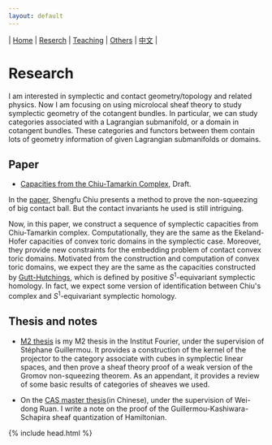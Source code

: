 ```yaml
---
layout: default
---
```




| [Home](index.md)  | [Reserch](research-en.md)    | [Teaching](teaching-en.md) | [Others](others-en.md)        | [中文](research-ch.md) |


# Research

I am interested in symplectic and contact geometry/topology and related physics.  Now I am focusing on using microlocal sheaf theory to study symplectic geometry of the cotangent bundles. In particular, we can study categories associated with a Lagrangian submanifold, or a domain in cotangent bundles. These categories and functors between them contain lots of geometry information of given Lagrangian submanifolds or domains.

## Paper

- [Capacities from the Chiu-Tamarkin Complex](Files/CapacitiesfromCTcomplex.pdf), Draft. 

In the [paper](https://arxiv.org/abs/1405.1178), Shengfu Chiu presents a method to prove the non-squeezing of big contact ball. But the contact invariants he used is still intriguing. 

Now, in this paper, we construct a sequence of symplectic capacities from Chiu-Tamarkin complex. Computationally, they are the same as the Ekeland-Hofer capacities of convex toric domains in the symplectic case. Moreover, they provide new constraints for the embedding problem of contact convex toric domains.  Motivated from the construction and computation of convex toric domains, we expect they are the same as the capacities constructed by [Gutt-Hutchings](https://projecteuclid.org/euclid.agt/1540605650), which is defined by positive $S^1$-equivariant symplectic homology. In fact, we expect some version of identification between Chiu's complex and $S^1$-equivariant symplectic homology.

## Thesis and notes

- [M2 thesis](Files/M2_thesis.pdf) is my M2 thesis in the Institut Fourier, under the supervision of Stéphane Guillermou. It provides a construction of the kernel of the projector to the category associate with cubes in symplectic linear spaces, and then prove a sheaf theory proof of a weak version of the Gromov non-squeezing theorem. As an appendant, it provides a review of some basic results of categories of sheaves we used.

- On the [CAS master thesis](Files/CAS_Thesis.pdf)(in Chinese), under the supervision of Wei-dong Ruan. I write a note on the proof of the Guillermou-Kashiwara-Schapira sheaf quantization of Hamiltonian.


{% include head.html %}
